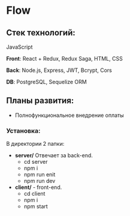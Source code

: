 # Flow

## Стек технологий:
JavaScript

**Front**: React + Redux, Redux Saga, HTML, CSS

**Back**: Node.js, Express, JWT, Bcrypt, Cors

**DB**: PostgreSQL, Sequelize ORM


## Планы развития:
* Полнофункциональное внедрение оплаты

### Установка:
В директории 2 папки:
* **server/** Отвечает за back-end. 
   * cd server
   * npm i
   * npm run enit
   * npm run dev
* **client/** - front-end. 
   * cd client 
   * npm i
   * npm start
  

